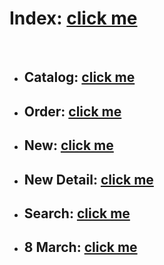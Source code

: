 # Index: [click me](https://kah3vich.github.io/Behappy/dist)
<br>

- ## Catalog: [click me](https://kah3vich.github.io/Behappy/dist/catalog.html)
- ## Order: [click me](https://kah3vich.github.io/Behappy/dist/order.html)
- ## New: [click me](https://kah3vich.github.io/Behappy/dist/new.html)
- ## New Detail: [click me](https://kah3vich.github.io/Behappy/dist/dnew.html)
- ## Search: [click me](https://kah3vich.github.io/Behappy/dist/search.html)
- ## 8 March: [click me](https://kah3vich.github.io/Behappy/dist/march.html)
